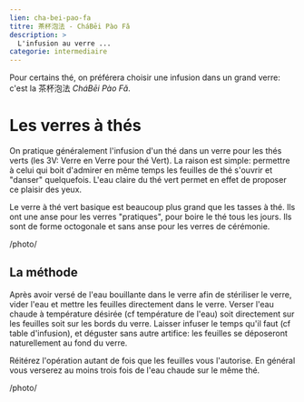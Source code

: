 ```yaml
---
lien: cha-bei-pao-fa
titre: 茶杯泡法 - CháBēi Pào Fǎ
description: >
  L'infusion au verre ...
categorie: intermediaire
---
```


Pour certains thé, on préférera choisir une infusion dans un grand verre: c'est la 茶杯泡法 _CháBēi Pào Fǎ_.

# Les verres à thés

On pratique généralement l'infusion d'un thé dans un verre pour les thés verts (les 3V: Verre en Verre pour thé Vert).
La raison est simple: permettre à celui qui boit d'admirer en même temps les feuilles de thé s'ouvrir et "danser" quelquefois. L'eau claire du thé vert permet en effet de proposer ce plaisir des yeux. 

Le verre à thé vert basique est beaucoup plus grand que les tasses à thé. Ils ont une anse pour les verres "pratiques", pour boire le thé tous les jours. Ils sont de forme octogonale et sans anse pour les verres de cérémonie.

/photo/

## La méthode

Après avoir versé de l'eau bouillante dans le verre afin de stériliser le verre, vider l'eau et mettre les feuilles directement dans le verre. 
Verser l'eau chaude à température désirée (cf température de l'eau) soit directement sur les feuilles soit sur les bords du verre. 
Laisser infuser le temps qu'il faut (cf table d'infusion), et déguster sans autre artifice: les feuilles se déposeront naturellement au fond du verre.

Réitérez l'opération autant de fois que les feuilles vous l'autorise. En général vous verserez au moins trois fois de l'eau chaude sur le même thé.

/photo/
